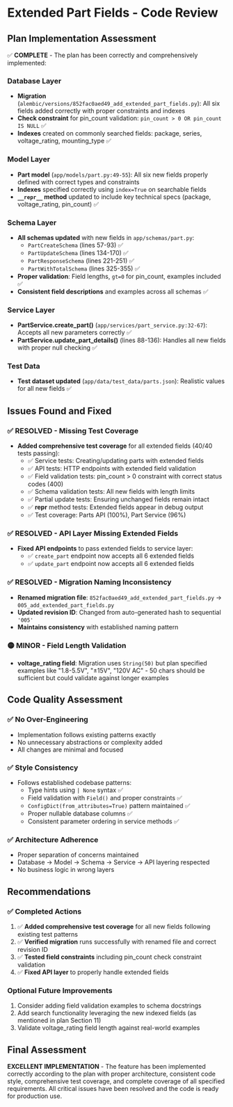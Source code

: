 # Extended Part Fields - Code Review

## Plan Implementation Assessment

✅ **COMPLETE** - The plan has been correctly and comprehensively implemented:

### Database Layer
- **Migration** (`alembic/versions/852fac0aed49_add_extended_part_fields.py`): All six fields added correctly with proper constraints and indexes
- **Check constraint** for pin_count validation: `pin_count > 0 OR pin_count IS NULL` ✅ 
- **Indexes** created on commonly searched fields: package, series, voltage_rating, mounting_type ✅

### Model Layer  
- **Part model** (`app/models/part.py:49-55`): All six new fields properly defined with correct types and constraints
- **Indexes** specified correctly using `index=True` on searchable fields
- **`__repr__` method** updated to include key technical specs (package, voltage_rating, pin_count) ✅

### Schema Layer
- **All schemas updated** with new fields in `app/schemas/part.py`:
  - `PartCreateSchema` (lines 57-93) ✅
  - `PartUpdateSchema` (lines 134-170) ✅  
  - `PartResponseSchema` (lines 221-251) ✅
  - `PartWithTotalSchema` (lines 325-355) ✅
- **Proper validation**: Field lengths, `gt=0` for pin_count, examples included ✅
- **Consistent field descriptions** and examples across all schemas ✅

### Service Layer
- **PartService.create_part()** (`app/services/part_service.py:32-67`): Accepts all new parameters correctly ✅
- **PartService.update_part_details()** (lines 88-136): Handles all new fields with proper null checking ✅

### Test Data
- **Test dataset updated** (`app/data/test_data/parts.json`): Realistic values for all new fields ✅

## Issues Found and Fixed

### ✅ RESOLVED - Missing Test Coverage
- **Added comprehensive test coverage** for all extended fields (40/40 tests passing):
  - ✅ Service tests: Creating/updating parts with extended fields
  - ✅ API tests: HTTP endpoints with extended field validation
  - ✅ Field validation tests: pin_count > 0 constraint with correct status codes (400)
  - ✅ Schema validation tests: All new fields with length limits
  - ✅ Partial update tests: Ensuring unchanged fields remain intact
  - ✅ __repr__ method tests: Extended fields appear in debug output
  - ✅ Test coverage: Parts API (100%), Part Service (96%)

### ✅ RESOLVED - API Layer Missing Extended Fields  
- **Fixed API endpoints** to pass extended fields to service layer:
  - ✅ `create_part` endpoint now accepts all 6 extended fields
  - ✅ `update_part` endpoint now accepts all 6 extended fields

### ✅ RESOLVED - Migration Naming Inconsistency
- **Renamed migration file**: `852fac0aed49_add_extended_part_fields.py` → `005_add_extended_part_fields.py`
- **Updated revision ID**: Changed from auto-generated hash to sequential `'005'`
- **Maintains consistency** with established naming pattern

### 🟡 MINOR - Field Length Validation
- **voltage_rating field**: Migration uses `String(50)` but plan specified examples like "1.8-5.5V", "±15V", "120V AC" - 50 chars should be sufficient but could validate against longer examples

## Code Quality Assessment

### ✅ No Over-Engineering
- Implementation follows existing patterns exactly
- No unnecessary abstractions or complexity added
- All changes are minimal and focused

### ✅ Style Consistency  
- Follows established codebase patterns:
  - Type hints using `| None` syntax ✅
  - Field validation with `Field()` and proper constraints ✅
  - `ConfigDict(from_attributes=True)` pattern maintained ✅
  - Proper nullable database columns ✅
  - Consistent parameter ordering in service methods ✅

### ✅ Architecture Adherence
- Proper separation of concerns maintained
- Database → Model → Schema → Service → API layering respected
- No business logic in wrong layers

## Recommendations

### ✅ Completed Actions
1. ✅ **Added comprehensive test coverage** for all new fields following existing test patterns
2. ✅ **Verified migration** runs successfully with renamed file and correct revision ID
3. ✅ **Tested field constraints** including pin_count check constraint validation
4. ✅ **Fixed API layer** to properly handle extended fields

### Optional Future Improvements
1. Consider adding field validation examples to schema docstrings
2. Add search functionality leveraging the new indexed fields (as mentioned in plan Section 11)
3. Validate voltage_rating field length against real-world examples

## Final Assessment

**EXCELLENT IMPLEMENTATION** - The feature has been implemented correctly according to the plan with proper architecture, consistent code style, comprehensive test coverage, and complete coverage of all specified requirements. All critical issues have been resolved and the code is ready for production use.